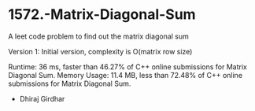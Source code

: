 # 1572.-Matrix-Diagonal-Sum
A leet code problem to find out the matrix diagonal sum

Version 1:
Initial version, complexity is O(matrix row size)

Runtime: 36 ms, faster than 46.27% of C++ online submissions for Matrix Diagonal Sum.
Memory Usage: 11.4 MB, less than 72.48% of C++ online submissions for Matrix Diagonal Sum.

- Dhiraj Girdhar
